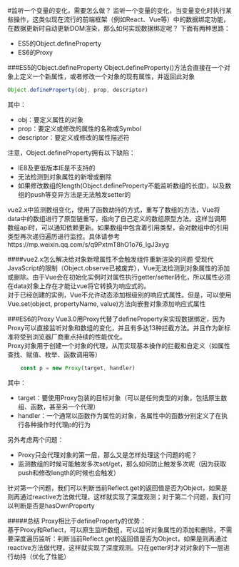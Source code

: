 #监听一个变量的变化，需要怎么做？
  监听一个变量的变化，当变量变化时执行某些操作，这类似现在流行的前端框架（例如React、Vue等）中的数据绑定功能，在数据更新时自动更新DOM渲染，那么如何实现数据绑定呢？
  下面有两种思路：
   + ES5的Object.defineProperty
   + ES6的Proxy
  
   ###ES5的Object.defineProperty
    Object.defineProperty()方法会直接在一个对象上定义一个新属性，或者修改一个对象的现有属性，并返回此对象
    
```javascript
Object.defineProperty(obj, prop, descriptor)
```
   其中：<br/>
   + obj：要定义属性的对象
   + prop：要定义或修改的属性的名称或Symbol
   + descriptor：要定义或修改的属性描述符
   
   注意，Object.defineProperty拥有以下缺陷：
   + IE8及更低版本IE是不支持的
   + 无法检测到对象属性的新增或删除
   + 如果修改数组的length(Object.defineProperty不能监听数组的长度)，以及数组的push等变异方法是无法触发setter的
   
   vue2.x中监测数组变化，使用了函数劫持的方式，重写了数组的方法，Vue将data中的数组进行了原型链重写，指向了自己定义的数组原型方法。这样当调用数组api时，可以通知依赖更新。如果数组中包含着引用类型，会对数组中的引用类型再次递归遍历进行监控。具体请参考https://mp.weixin.qq.com/s/q9PxtmT8hO1o76_IgJ3xyg <br/>
   
   ####vue2.x怎么解决给对象新增属性不会触发组件重新渲染的问题
   受现代JavaScript的限制（Object.observe已被废弃），Vue无法检测到对象属性的添加或删除。由于Vue会在初始化实例时对属性执行getter/setter转化，所以属性必须在data对象上存在才能让vue将它转换为响应式的。 <br/>
   对于已经创建的实例，Vue不允许动态添加根级别的响应式属性。但是，可以使用Vue.set(object, propertyName, value)方法向嵌套对象添加响应式属性
   
   ###ES6的Proxy
    Vue3.0用Proxy代替了defineProperty来实现数据绑定，因为Proxy可以直接监听对象和数组的变化，并且有多达13种拦截方法。并且作为新标准将受到浏览器厂商重点持续的性能优化。 <br/>
    Proxy对象用于创建一个对象的代理，从而实现基本操作的拦截和自定义（如属性查找、赋值、枚举、函数调用等）
    
```javascript
    const p = new Proxy(target, handler)
```
其中：
+ target：要使用Proxy包装的目标对象（可以是任何类型的对象，包括原生数组、函数，甚至另一个代理）
+ handler：一个通常以函数作为属性的对象，各属性中的函数分别定义了在执行各种操作时代理p的行为

另外考虑两个问题：
 + Proxy只会代理对象的第一层，那么又是怎样处理这个问题的呢？
 + 监测数组的时候可能触发多次set/get，那么如何防止触发多次呢（因为获取push和修改length的时候也会触发）
 
 针对第一个问题，我们可以判断当前Reflect.get的返回值是否为Object，如果是则再通过reactive方法做代理，这样就实现了深度观测；对于第二个问题，我们可以判断是否是hasOwnProperty
 
 #####总结
 Proxy相比于defineProperty的优势：<br/>
    基于Proxy和Reflect，可以原生监听数组，可以监听对象属性的添加和删除，不需要深度遍历监听：判断当前Reflect.get的返回值是否为Object，如果是则再通过reactive方法做代理，这样就实现了深度观测。只在getter时才对对象的下一层进行劫持（优化了性能）
 
   
